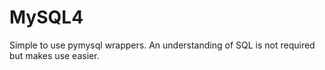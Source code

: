 # MySQL4
Simple to use pymysql wrappers. An understanding of SQL is not required but makes use easier.
